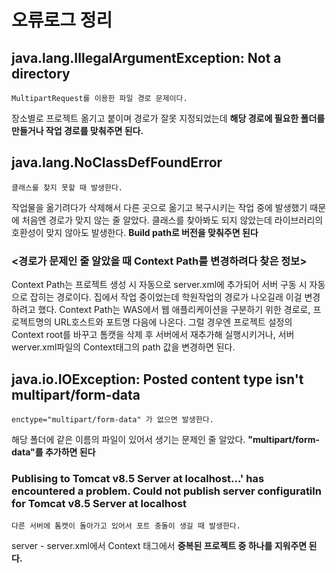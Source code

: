 # 오류로그 정리

## java.lang.IllegalArgumentException: Not a directory
```
MultipartRequest를 이용한 파일 경로 문제이다.
```
장소별로 프로젝트 옮기고 붙이며 경로가 잘못 지정되었는데 **해당 경로에 필요한 폴더를 만들거나 작업 경로를 맞춰주면 된다.**



## java.lang.NoClassDefFoundError
```
클래스를 찾지 못할 때 발생한다.
```
작업물을 옮기려다가 삭제해서 다른 곳으로 옮기고 복구시키는 작업 중에 발생했기 때문에 처음엔 경로가 맞지 않는 줄 알았다.
클래스를 찾아봐도 되지 않았는데 라이브러리의 호환성이 맞지 않아도 발생한다. **Build path로 버전을 맞춰주면 된다**



### <경로가 문제인 줄 알았을 때 Context Path를 변경하려다 찾은 정보>
Context Path는 프로젝트 생성 시 자동으로 server.xml에 추가되어 서버 구동 시 자동으로 잡히는 경로이다.
집에서 작업 중이었는데 학원작업의 경로가 나오길래 이걸 변경하려고 했다.
Context Path는 WAS에서 웹 애플리케이션을 구분하기 위한 경로로, 프로젝트명의 URL호스트와 포트명 다음에 나온다.
그럴 경우엔 프로젝트 설정의 Context root를 바꾸고 톰캣을 삭제 후 서버에서 재추가해 실행시키거나,
서버 werver.xml파일의 Context태그의 path 값을 변경하면 된다.



## java.io.IOException: Posted content type isn't multipart/form-data
```
enctype="multipart/form-data" 가 없으면 발생한다.
```
해당 폴더에 같은 이름의 파일이 있어서 생기는 문제인 줄 알았다. **"multipart/form-data"를 추가하면 된다**



### Publising to Tomcat v8.5 Server at localhost...' has encountered a problem. Could not publish server configuratiln for Tomcat v8.5 Server at localhost
```
다른 서버에 톰캣이 돌아가고 있어서 포트 충돌이 생길 때 발생한다.
```
server - server.xml에서 Context 태그에서 **중복된 프로젝트 중 하나를 지워주면 된다.**




